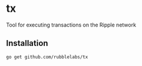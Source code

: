 tx
==

Tool for executing transactions on the Ripple network

## Installation

```
go get github.com/rubblelabs/tx
```
